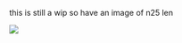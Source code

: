 this is still a wip so have an image of n25 len

![](https://i.pinimg.com/1200x/08/95/e6/0895e61afffecb965f7c22bab21ebea0.jpg)
